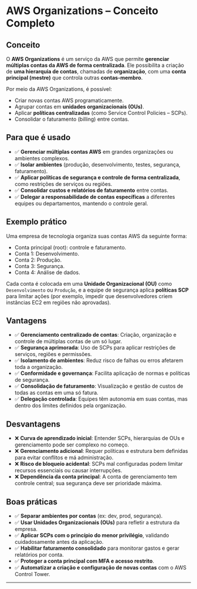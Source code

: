 # AWS Organizations – Conceito Completo

## Conceito

O **AWS Organizations** é um serviço da AWS que permite **gerenciar múltiplas contas da AWS de forma centralizada**. Ele possibilita a criação de **uma hierarquia de contas**, chamadas de **organização**, com uma **conta principal (mestre)** que controla outras **contas-membro**.

Por meio da AWS Organizations, é possível:
- Criar novas contas AWS programaticamente.
- Agrupar contas em **unidades organizacionais (OUs)**.
- Aplicar **políticas centralizadas** (como Service Control Policies – SCPs).
- Consolidar o faturamento (billing) entre contas.

## Para que é usado

- ✅ **Gerenciar múltiplas contas AWS** em grandes organizações ou ambientes complexos.
- ✅ **Isolar ambientes** (produção, desenvolvimento, testes, segurança, faturamento).
- ✅ **Aplicar políticas de segurança e controle de forma centralizada**, como restrições de serviços ou regiões.
- ✅ **Consolidar custos e relatórios de faturamento** entre contas.
- ✅ **Delegar a responsabilidade de contas específicas** a diferentes equipes ou departamentos, mantendo o controle geral.

## Exemplo prático

Uma empresa de tecnologia organiza suas contas AWS da seguinte forma:

- Conta principal (root): controle e faturamento.
- Conta 1: Desenvolvimento.
- Conta 2: Produção.
- Conta 3: Segurança.
- Conta 4: Análise de dados.

Cada conta é colocada em uma **Unidade Organizacional (OU)** como `Desenvolvimento` ou `Produção`, e a equipe de segurança aplica **políticas SCP** para limitar ações (por exemplo, impedir que desenvolvedores criem instâncias EC2 em regiões não aprovadas).

## Vantagens

- ✅ **Gerenciamento centralizado de contas**: Criação, organização e controle de múltiplas contas de um só lugar.
- ✅ **Segurança aprimorada**: Uso de SCPs para aplicar restrições de serviços, regiões e permissões.
- ✅ **Isolamento de ambientes**: Reduz risco de falhas ou erros afetarem toda a organização.
- ✅ **Conformidade e governança**: Facilita aplicação de normas e políticas de segurança.
- ✅ **Consolidação de faturamento**: Visualização e gestão de custos de todas as contas em uma só fatura.
- ✅ **Delegação controlada**: Equipes têm autonomia em suas contas, mas dentro dos limites definidos pela organização.

## Desvantagens

- ❌ **Curva de aprendizado inicial**: Entender SCPs, hierarquias de OUs e gerenciamento pode ser complexo no começo.
- ❌ **Gerenciamento adicional**: Requer políticas e estrutura bem definidas para evitar conflitos e má administração.
- ❌ **Risco de bloqueio acidental**: SCPs mal configuradas podem limitar recursos essenciais ou causar interrupções.
- ❌ **Dependência da conta principal**: A conta de gerenciamento tem controle central; sua segurança deve ser prioridade máxima.

## Boas práticas

- ✅ **Separar ambientes por contas** (ex: dev, prod, segurança).
- ✅ **Usar Unidades Organizacionais (OUs)** para refletir a estrutura da empresa.
- ✅ **Aplicar SCPs com o princípio do menor privilégio**, validando cuidadosamente antes da aplicação.
- ✅ **Habilitar faturamento consolidado** para monitorar gastos e gerar relatórios por conta.
- ✅ **Proteger a conta principal com MFA e acesso restrito**.
- ✅ **Automatizar a criação e configuração de novas contas** com o AWS Control Tower.

---



